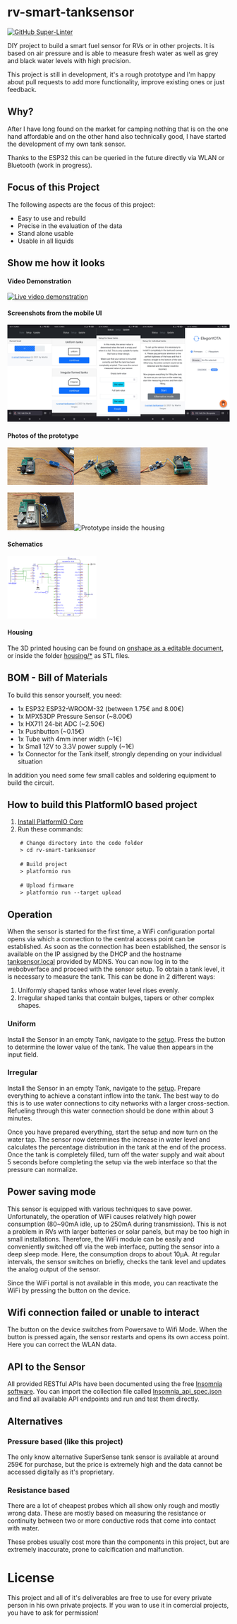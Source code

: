 # rv-smart-tanksensor

[![GitHub Super-Linter](https://github.com/MartinVerges/rv-smart-tanksensor/workflows/Lint%20Code%20Base/badge.svg)](https://github.com/marketplace/actions/super-linter)

DIY project to build a smart fuel sensor for RVs or in other projects.
It is based on air pressure and is able to measure fresh water as well as grey and black water levels with high precision.

This project is still in development, it's a rough prototype and I'm happy about pull requests to add more functionality, improve existing ones or just feedback.

## Why?

After I have long found on the market for camping nothing that is on the one hand affordable and on the other hand also technically good, I have started the development of my own tank sensor.

Thanks to the ESP32 this can be queried in the future directly via WLAN or Bluetooth (work in progress). 

## Focus of this Project

The following aspects are the focus of this project:

 * Easy to use and rebuild
 * Precise in the evaluation of the data
 * Stand alone usable
 * Usable in all liquids

## Show me how it looks

#### Video Demonstration
[![Live video demonstration](https://img.youtube.com/vi/gYvKPjnI3uc/0.jpg)](https://www.youtube.com/watch?v=gYvKPjnI3uc)

#### Screenshots from the mobile UI
<img src="images/level.jpg?raw=true" alt="Live level view" width="20%"><img src="images/setup.jpg?raw=true" alt="Setup" width="20%"><img src="images/setup-uniform.jpg?raw=true" alt="Setup for linear tanks" width="20%"><img src="images/setup-irregular.jpg?raw=true" alt="Setup for irregular formed tanks" width="20%"><img src="images/ota.jpg?raw=true" alt="Integrated over the air update" width="20%">

#### Photos of the prototype
<img src="images/prototype1.jpg?raw=true" alt="Prototype Pictures" width="30%"><img src="images/prototype2.jpg?raw=true" alt="Prototype Pictures" width="30%"><img src="images/prototype3.jpg?raw=true" alt="Prototype Pictures" width="30%">

<img src="images/prototype-housing1.jpg?raw=true" alt="Prototype inside the housing" width="30%"><img src="images/prototype-housing2.jpg?raw=true" alt="Prototype inside the housing" width="30%">

#### Schematics
<img src="images/schematic.png?raw=true" alt="Schematic" width="40%">

#### Housing

The 3D printed housing can be found on [onshape as a editable document](https://cad.onshape.com/documents/dc5b401f0da730c8b1faabf2/w/d0c67204fcfba4efb6f8e658/e/1418b0722486737a7a11290c?renderMode=0&uiState=61bdca68d4b418569530fb02), or inside the folder [housing/*](housing/) as STL files.

## BOM - Bill of Materials

To build this sensor yourself, you need:

 * 1x ESP32 ESP32-WROOM-32 (between 1.75€ and 8.00€)
 * 1x MPX53DP Pressure Sensor (~8.00€)
 * 1x HX711 24-bit ADC (~2.50€)
 * 1x Pushbutton (~0.15€)
 * 1x Tube with 4mm inner width (~1€) 
 * 1x Small 12V to 3.3V power supply (~1€)
 * 1x Connector for the Tank itself, strongly depending on your individual situation
 
 In addition you need some few small cables and soldering equipment to build the circuit.

## How to build this PlatformIO based project

1. [Install PlatformIO Core](http://docs.platformio.org/page/core.html)
2. Run these commands:

```
    # Change directory into the code folder
    > cd rv-smart-tanksensor

    # Build project
    > platformio run

    # Upload firmware
    > platformio run --target upload
```

## Operation

When the sensor is started for the first time, a WiFi configuration portal opens via which a connection to the central access point can be established.
As soon as the connection has been established, the sensor is available on the IP assigned by the DHCP and the hostname [tanksensor.local](http://tanksensor.local) provided by MDNS.
You can now log in to the webobverface and proceed with the sensor setup. 
To obtain a tank level, it is necessary to measure the tank. This can be done in 2 different ways:

1) Uniformly shaped tanks whose water level rises evenly.
2) Irregular shaped tanks that contain bulges, tapers or other complex shapes.

### Uniform

Install the Sensor in an empty Tank, navigate to the [setup](http://tanksensor.local/setup-uniform.html).
Press the button to determine the lower value of the tank. The value then appears in the input field. 

### Irregular

Install the Sensor in an empty Tank, navigate to the [setup](http://tanksensor.local/setup-irregular.html).
Prepare everything to achieve a constant inflow into the tank.
The best way to do this is to use water connections to city networks with a larger cross-section.
Refueling through this water connection should be done within about 3 minutes.

Once you have prepared everything, start the setup and now turn on the water tap.
The sensor now determines the increase in water level and calculates the percentage distribution in the tank at the end of the process.
Once the tank is completely filled, turn off the water supply and wait about 5 seconds before completing the setup via the web interface so that the pressure can normalize.

## Power saving mode

This sensor is equipped with various techniques to save power. Unfortunately, the operation of WiFi causes relatively high power consumption (80~90mA idle, up to 250mA during transmission). This is not a problem in RVs with larger batteries or solar panels, but may be too high in small installations. Therefore, the WiFi module can be easily and conveniently switched off via the web interface, putting the sensor into a deep sleep mode. Here, the consumption drops to about 10μA. At regular intervals, the sensor switches on briefly, checks the tank level and updates the analog output of the sensor.

Since the WiFi portal is not available in this mode, you can reactivate the WiFi by pressing the button on the device.

## Wifi connection failed or unable to interact

The button on the device switches from Powersave to Wifi Mode.
When the button is pressed again, the sensor restarts and opens its own access point.
Here you can correct the WLAN data.

## API to the Sensor

All provided RESTful APIs have been documented using the free [Insomnia software](https://insomnia.rest/).
You can import the collection file called [Insomnia_api_spec.json](/Insomnia_api_spec.json?raw=true) and find all available API endpoints and run and test them directly.

## Alternatives

### Pressure based (like this project)

The only know alternative SuperSense tank sensor is available at around 259€ for purchase, but the price is extremely high and the data cannot be accessed digitally as it's proprietary.

### Resistance based

There are a lot of cheapest probes which all show only rough and mostly wrong data.
These are mostly based on measuring the resistance or continuity between two or more conductive rods that come into contact with water.

These probes usually cost more than the components in this project, but are extremely inaccurate, prone to calcification and malfunction.

# License

This project and all of it's deliverables are free to use for every private person in his own private projects.
If you wan to use it in comercial projects, you have to ask for permission!
